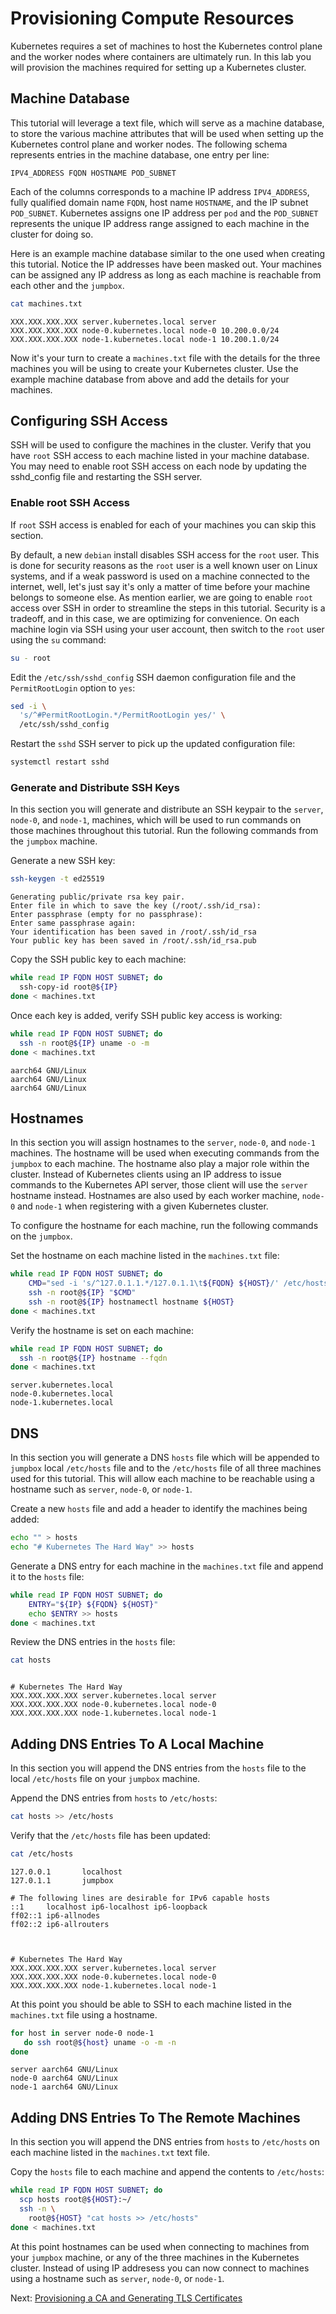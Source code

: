 # Provisioning Compute Resources

Kubernetes requires a set of machines to host the Kubernetes control plane and the worker nodes where containers are ultimately run. In this lab you will provision the machines required for setting up a Kubernetes cluster.

## Machine Database

This tutorial will leverage a text file, which will serve as a machine database, to store the various machine attributes that will be used when setting up the Kubernetes control plane and worker nodes. The following schema represents entries in the machine database, one entry per line:

```text
IPV4_ADDRESS FQDN HOSTNAME POD_SUBNET
```

Each of the columns corresponds to a machine IP address `IPV4_ADDRESS`, fully qualified domain name `FQDN`, host name `HOSTNAME`, and the IP subnet `POD_SUBNET`. Kubernetes assigns one IP address per `pod` and the `POD_SUBNET` represents the unique IP address range assigned to each machine in the cluster for doing so.  

Here is an example machine database similar to the one used when creating this tutorial. Notice the IP addresses have been masked out. Your machines can be assigned any IP address as long as each machine is reachable from each other and the `jumpbox`.

```bash
cat machines.txt
```

```text
XXX.XXX.XXX.XXX server.kubernetes.local server  
XXX.XXX.XXX.XXX node-0.kubernetes.local node-0 10.200.0.0/24
XXX.XXX.XXX.XXX node-1.kubernetes.local node-1 10.200.1.0/24
```

Now it's your turn to create a `machines.txt` file with the details for the three machines you will be using to create your Kubernetes cluster. Use the example machine database from above and add the details for your machines. 

## Configuring SSH Access

SSH will be used to configure the machines in the cluster. Verify that you have `root` SSH access to each machine listed in your machine database. You may need to enable root SSH access on each node by updating the sshd_config file and restarting the SSH server.

### Enable root SSH Access

If `root` SSH access is enabled for each of your machines you can skip this section.

By default, a new `debian` install disables SSH access for the `root` user. This is done for security reasons as the `root` user is a well known user on Linux systems, and if a weak password is used on a machine connected to the internet, well, let's just say it's only a matter of time before your machine belongs to someone else. As mention earlier, we are going to enable `root` access over SSH in order to streamline the steps in this tutorial. Security is a tradeoff, and in this case, we are optimizing for convenience. On each machine login via SSH using your user account, then switch to the `root` user using the `su` command:

```bash
su - root
```

Edit the `/etc/ssh/sshd_config` SSH daemon configuration file and the `PermitRootLogin` option to `yes`:

```bash
sed -i \
  's/^#PermitRootLogin.*/PermitRootLogin yes/' \
  /etc/ssh/sshd_config
```

Restart the `sshd` SSH server to pick up the updated configuration file:

```bash
systemctl restart sshd
```

### Generate and Distribute SSH Keys

In this section you will generate and distribute an SSH keypair to the `server`, `node-0`, and `node-1`, machines, which will be used to run commands on those machines throughout this tutorial. Run the following commands from the `jumpbox` machine.

Generate a new SSH key:

```bash
ssh-keygen -t ed25519
```

```text
Generating public/private rsa key pair.
Enter file in which to save the key (/root/.ssh/id_rsa): 
Enter passphrase (empty for no passphrase): 
Enter same passphrase again: 
Your identification has been saved in /root/.ssh/id_rsa
Your public key has been saved in /root/.ssh/id_rsa.pub
```

Copy the SSH public key to each machine:

```bash
while read IP FQDN HOST SUBNET; do 
  ssh-copy-id root@${IP}
done < machines.txt
```

Once each key is added, verify SSH public key access is working:

```bash
while read IP FQDN HOST SUBNET; do 
  ssh -n root@${IP} uname -o -m
done < machines.txt
```

```text
aarch64 GNU/Linux
aarch64 GNU/Linux
aarch64 GNU/Linux
```

## Hostnames

In this section you will assign hostnames to the `server`, `node-0`, and `node-1` machines. The hostname will be used when executing commands from the `jumpbox` to each machine. The hostname also play a major role within the cluster. Instead of Kubernetes clients using an IP address to issue commands to the Kubernetes API server, those client will use the `server` hostname instead. Hostnames are also used by each worker machine, `node-0` and `node-1` when registering with a given Kubernetes cluster.

To configure the hostname for each machine, run the following commands on the `jumpbox`.

Set the hostname on each machine listed in the `machines.txt` file:

```bash
while read IP FQDN HOST SUBNET; do 
    CMD="sed -i 's/^127.0.1.1.*/127.0.1.1\t${FQDN} ${HOST}/' /etc/hosts"
    ssh -n root@${IP} "$CMD"
    ssh -n root@${IP} hostnamectl hostname ${HOST}
done < machines.txt
```

Verify the hostname is set on each machine:

```bash
while read IP FQDN HOST SUBNET; do
  ssh -n root@${IP} hostname --fqdn
done < machines.txt
```

```text
server.kubernetes.local
node-0.kubernetes.local
node-1.kubernetes.local
```

## DNS

In this section you will generate a DNS `hosts` file which will be appended to `jumpbox` local `/etc/hosts` file and to the `/etc/hosts` file of all three machines used for this tutorial. This will allow each machine to be reachable using a hostname such as `server`, `node-0`, or `node-1`.

Create a new `hosts` file and add a header to identify the machines being added:

```bash
echo "" > hosts
echo "# Kubernetes The Hard Way" >> hosts
```

Generate a DNS entry for each machine in the `machines.txt` file and append it to the `hosts` file:

```bash
while read IP FQDN HOST SUBNET; do 
    ENTRY="${IP} ${FQDN} ${HOST}"
    echo $ENTRY >> hosts
done < machines.txt
```

Review the DNS entries in the `hosts` file:

```bash
cat hosts
```

```text

# Kubernetes The Hard Way
XXX.XXX.XXX.XXX server.kubernetes.local server
XXX.XXX.XXX.XXX node-0.kubernetes.local node-0
XXX.XXX.XXX.XXX node-1.kubernetes.local node-1
```

## Adding DNS Entries To A Local Machine

In this section you will append the DNS entries from the `hosts` file to the local `/etc/hosts` file on your `jumpbox` machine.

Append the DNS entries from `hosts` to `/etc/hosts`:

```bash
cat hosts >> /etc/hosts
```

Verify that the `/etc/hosts` file has been updated:

```bash
cat /etc/hosts
```

```text
127.0.0.1       localhost
127.0.1.1       jumpbox

# The following lines are desirable for IPv6 capable hosts
::1     localhost ip6-localhost ip6-loopback
ff02::1 ip6-allnodes
ff02::2 ip6-allrouters



# Kubernetes The Hard Way
XXX.XXX.XXX.XXX server.kubernetes.local server
XXX.XXX.XXX.XXX node-0.kubernetes.local node-0
XXX.XXX.XXX.XXX node-1.kubernetes.local node-1
```

At this point you should be able to SSH to each machine listed in the `machines.txt` file using a hostname.

```bash
for host in server node-0 node-1
   do ssh root@${host} uname -o -m -n
done
```

```text
server aarch64 GNU/Linux
node-0 aarch64 GNU/Linux
node-1 aarch64 GNU/Linux
```

## Adding DNS Entries To The Remote Machines

In this section you will append the DNS entries from `hosts` to `/etc/hosts` on each machine listed in the `machines.txt` text file.

Copy the `hosts` file to each machine and append the contents to `/etc/hosts`:

```bash
while read IP FQDN HOST SUBNET; do
  scp hosts root@${HOST}:~/
  ssh -n \
    root@${HOST} "cat hosts >> /etc/hosts"
done < machines.txt
```

At this point hostnames can be used when connecting to machines from your `jumpbox` machine, or any of the three machines in the Kubernetes cluster. Instead of using IP addresess you can now connect to machines using a hostname such as `server`, `node-0`, or `node-1`.

Next: [Provisioning a CA and Generating TLS Certificates](04-certificate-authority.md)
